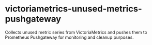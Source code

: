 # victoriametrics-unused-metrics-pushgateway
Collects unused metric series from VictoriaMetrics and pushes them to Prometheus Pushgateway for monitoring and cleanup purposes.
